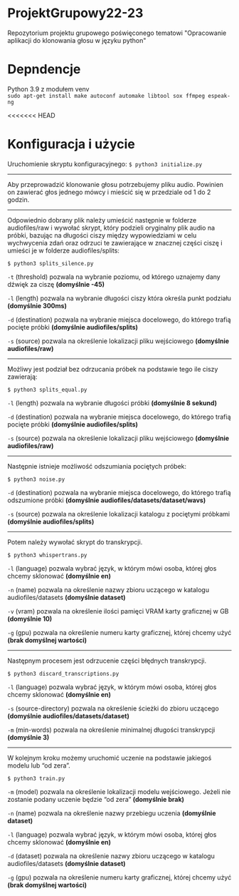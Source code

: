 # ProjektGrupowy22-23

Repozytorium projektu grupowego poświęconego tematowi "Opracowanie aplikacji do klonowania głosu w języku python"

# Depndencje
Python 3.9 z modułem venv <br>
`sudo apt-get install make autoconf automake libtool sox ffmpeg espeak-ng`

<<<<<<< HEAD
# Konfiguracja i użycie
Uruchomienie skryptu konfiguracyjnego:
`$ python3 initialize.py`
<hr>
Aby przeprowadzić klonowanie głosu potrzebujemy pliku audio. Powinien on zawierać głos jednego mówcy i mieścić się w przedziale od 1 do 2 godzin.
<hr>
Odpowiednio dobrany plik należy umieścić następnie w folderze audiofiles/raw i wywołać skrypt, który podzieli oryginalny plik audio na próbki, bazując na długości ciszy między wypowiedziami w celu wychwycenia zdań oraz odrzuci te zawierające w znacznej części ciszę i umieści je w folderze audiofiles/splits:

`$ python3 splits_silence.py`

`-t` (threshold) pozwala na wybranie poziomu, od którego uznajemy dany dźwięk za ciszę **(domyślnie -45)**

`-l` (length) pozwala na wybranie długości ciszy która określa punkt podziału **(domyślnie 300ms)**

`-d` (destination) pozwala na wybranie miejsca docelowego, do którego trafią pocięte próbki **(domyślnie audiofiles/splits)**

`-s` (source) pozwala na określenie lokalizacji pliku wejściowego **(domyślnie audiofiles/raw)**
<hr>
Możliwy jest podział bez odrzucania próbek na podstawie tego ile ciszy zawierają:

`$ python3 splits_equal.py`

`-l` (length) pozwala na wybranie długości próbki **(domyślnie 8 sekund)**

`-d` (destination) pozwala na wybranie miejsca docelowego, do którego trafią pocięte próbki **(domyślnie audiofiles/splits)**

`-s` (source) pozwala na określenie lokalizacji pliku wejściowego **(domyślnie audiofiles/raw)**
<hr>
Następnie istnieje możliwość odszumiania pociętych próbek:

`$ python3 noise.py`

`-d` (destination) pozwala na wybranie miejsca docelowego, do którego trafią odszumione próbki **(domyślnie audiofiles/datasets/dataset/wavs)**

`-s` (source) pozwala na określenie lokalizacji katalogu z pociętymi próbkami **(domyślnie audiofiles/splits)**
<hr>
Potem należy wywołać skrypt do transkrypcji.

`$ python3 whispertrans.py`

`-l` (language) pozwala wybrać język, w którym mówi osoba, której głos chcemy sklonować **(domyślnie en)**

`-n` (name) pozwala na określenie nazwy zbioru uczącego w katalogu audiofiles/datasets **(domyślnie dataset)**

`-v` (vram) pozwala na określenie ilości pamięci VRAM karty graficznej w GB **(domyślnie 10)**

`-g` (gpu) pozwala na określenie numeru karty graficznej, której chcemy użyć **(brak domyślnej wartości)**
<hr>
Następnym procesem jest odrzucenie części błędnych transkrypcji.

`$ python3 discard_transcriptions.py` 

`-l` (language) pozwala wybrać język, w którym mówi osoba, której głos chcemy sklonować **(domyślnie en)**

`-s` (source-directory) pozwala na określenie ścieżki do zbioru uczącego **(domyślnie audiofiles/datasets/dataset)**

`-m` (min-words) pozwala na określenie minimalnej długości transkrypcji **(domyślnie 3)**
<hr>
W kolejnym kroku możemy uruchomić uczenie na podstawie jakiegoś modelu lub “od zera”.

`$ python3 train.py`

`-m` (model) pozwala na określenie lokalizacji modelu wejściowego. Jeżeli nie zostanie podany uczenie będzie “od zera” **(domyślnie brak)**

`-n` (name) pozwala na określenie nazwy przebiegu uczenia **(domyślnie dataset)**

`-l` (language) pozwala wybrać język, w którym mówi osoba, której głos chcemy sklonować **(domyślnie en)**

`-d` (dataset) pozwala na określenie nazwy zbioru uczącego w katalogu audiofiles/datasets **(domyślnie dataset)**

`-g` (gpu) pozwala na określenie numeru karty graficznej, której chcemy użyć **(brak domyślnej wartości)**

